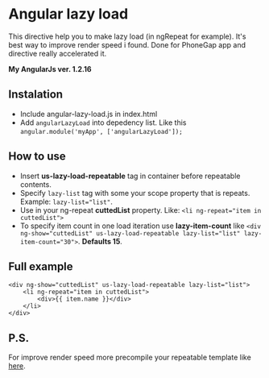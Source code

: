 Angular lazy load
=================

This directive help you to make lazy load (in ngRepeat for example). It's best way to improve render speed i found. Done for PhoneGap app and directive really accelerated it. 

__My AngularJs ver. 1.2.16__

## Instalation
* Include angular-lazy-load.js in index.html
* Add ```angularLazyLoad``` into depedency list. Like this ``` angular.module('myApp', ['angularLazyLoad']);  ```

## How to use
* Insert __us-lazy-load-repeatable__ tag in container before repeatable contents. 
* Specify ``` lazy-list ``` tag with some your scope property that is repeats. Example: ``` lazy-list="list" ```.
* Use in your ng-repeat __cuttedList__ property. Like: ``` <li ng-repeat="item in cuttedList">  ```
* To specify item count in one load iteration use __lazy-item-count__ like     ``` <div ng-show="cuttedList" us-lazy-load-repeatable lazy-list="list" lazy-item-count="30"> ```. __Defaults 15__.

## Full example
```
<div ng-show="cuttedList" us-lazy-load-repeatable lazy-list="list">
	<li ng-repeat="item in cuttedList">
		<div>{{ item.name }}</div>
	</li>
</div>
```

## P.S.
For improve render speed more precompile your repeatable template like [here](https://gist.github.com/vojtajina/3354046). 
